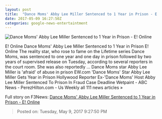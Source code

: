 ```yaml
---
layout: post
title:  "Dance Moms' Abby Lee Miller Sentenced to 1 Year in Prison - E! Online"
date: 2017-05-09 16:27:50Z
categories: google-news-entertaintment
---
```


![Dance Moms' Abby Lee Miller Sentenced to 1 Year in Prison - E! Online](http://akns-images.eonline.com/eol_images/Entire_Site/201749/rs_600x600-170509091637-600abby-lee-miller-court.jpg?downsize=450:*&crop=450:350;left,top)

E! Online Dance Moms' Abby Lee Miller Sentenced to 1 Year in Prison E! Online The reality star, who rose to fame on the Lifetime series Dance Moms, was sentenced to one year and one day in prison followed by two years of supervised release on Tuesday, according to several reporters in the court room. She was also reportedly ... Dance Moms star Abby Lee Miller is 'afraid' of abuse in prison EW.com 'Dance Moms' Star Abby Lee Miller Gets Year in Prison Hollywood Reporter Ex-'Dance Moms' Host Abby Lee Miller Sentenced To Prison In Fraud Case Deadline Wetpaint - ABC News - PerezHilton.com - Us Weekly all 111 news articles »


Full story on F3News: [Dance Moms' Abby Lee Miller Sentenced to 1 Year in Prison - E! Online](http://www.f3nws.com/n/dtBQPF)

> Posted on: Tuesday, May 9, 2017 9:27:50 PM
